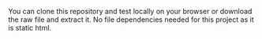 You can clone this repository and test locally on your browser or download the raw file and extract it.
No file dependencies needed for this project as it is static html.
